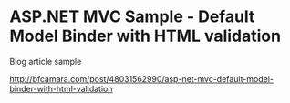 # ASP.NET MVC Sample - Default Model Binder with HTML validation

Blog article sample

http://bfcamara.com/post/48031562990/asp-net-mvc-default-model-binder-with-html-validation

